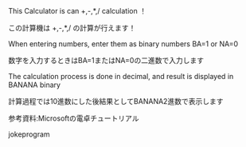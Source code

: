 This Calculator is can +,-,*,/ calculation ！

この計算機は +,-,*,/ の計算が行えます！

When entering numbers, enter them as binary numbers BA=1 or NA=0

数字を入力するときはBA=1またはNA=0の二進数で入力します

The calculation process is done in decimal, and result is displayed in BANANA binary

計算過程では10進数にした後結果としてBANANA2進数で表示します


参考資料:Microsoftの電卓チュートリアル


jokeprogram
